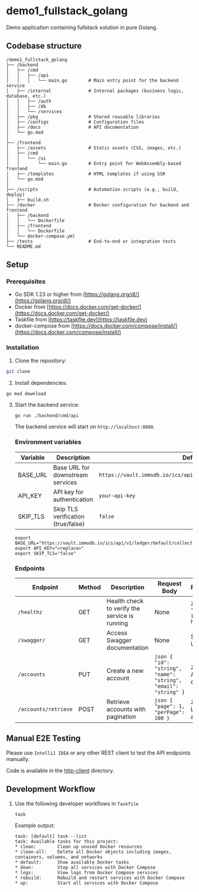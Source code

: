# demo1_fullstack_golang

Demo application containing fullstack solution in pure Golang.

## Codebase structure

```text
/demo1_fullstack_golang
├── /backend
│   ├── /cmd
│   │   ├── /api
│   │   │   └── main.go        # Main entry point for the backend service
│   ├── /internal              # Internal packages (business logic, database, etc.)
│   │   ├── /auth
│   │   ├── /db
│   │   └── /services
│   ├── /pkg                   # Shared reusable libraries
│   ├── /configs               # Configuration files
│   ├── /docs                  # API documentation
│   └── go.mod
│
├── /frontend
│   ├── /assets                # Static assets (CSS, images, etc.)
│   ├── /cmd
│   │   └── /ui
│   │       └── main.go        # Entry point for WebAssembly-based frontend
│   ├── /templates             # HTML templates if using SSR
│   └── go.mod
│
├── /scripts                   # Automation scripts (e.g., build, deploy)
│   ├── build.sh
├── /docker                    # Docker configuration for backend and frontend
│   ├── /backend
│   │   └── Dockerfile
│   ├── /frontend
│   │   └── Dockerfile
│   └── docker-compose.yml
├── /tests                     # End-to-end or integration tests
└── README.md
```

## Setup

### Prerequisites

- Go SDK 1.23 or higher from [https://golang.org/dl/](https://golang.org/dl/)
- Docker from [https://docs.docker.com/get-docker/](https://docs.docker.com/get-docker/)
- Taskfile from [https://taskfile.dev](https://taskfile.dev)
- docker-compose from [https://docs.docker.com/compose/install/](https://docs.docker.com/compose/install/)

### Installation

1. Clone the repository:

```bash
git clone
```

2. Install dependencies:

```bash
go mod download
```

3. Start the backend service:

    ```text
    go run ./backend/cmd/api
    ```
    
    The backend service will start on `http://localhost:8080`.
    
    ### Environment variables
    
    | Variable  | Description                     | Default Value                                                                |
    |-----------|---------------------------------|------------------------------------------------------------------------------|
    | BASE_URL  | Base URL for downstream services | `https://vault.immudb.io/ics/api/v1/ledger/default/collection/default`      |
    | API_KEY   | API key for authentication       | `your-api-key`                                                              |
    | SKIP_TLS  | Skip TLS verification (true/false) | `false`                                                                     |
    
    ```text
    export BASE_URL="https://vault.immudb.io/ics/api/v1/ledger/default/collection/default"
    export API_KEY="<replace>"
    export SKIP_TLS="false"
    ```

    ### Endpoints
    
    | **Endpoint**            | **Method** | **Description**                                | **Request Body**                                                                                               | **Response**                          |
    |--------------------------|------------|------------------------------------------------|---------------------------------------------------------------------------------------------------------------|---------------------------------------|
    | `/healthz`              | GET        | Health check to verify the service is running | None                                                                                                          | `200 OK`: `"Backend is healthy!"`    |
    | `/swagger/`             | GET        | Access Swagger documentation                  | None                                                                                                          | Swagger UI                            |
    | `/accounts`             | PUT        | Create a new account                          | ```json { "id": "string", "name": "string", "email": "string" } ```                                           | `200 OK`: Account created            |
    | `/accounts/retrieve`    | POST       | Retrieve accounts with pagination             | ```json { "page": 1, "perPage": 100 } ```                                                                     | `200 OK`: List of accounts            |

## Manual E2E Testing

Please use `IntelliJ IDEA` or any other REST client to test the API endpoints manually.

Code is available in the [http-client](backend/docs/http-client) directory.
    
    
## Development Workflow

1. Use the following developer workflows in `Taskfile`

    ```text
    task
    ```
   
    Example output:
    
    ```text
    task: [default] task --list
    task: Available tasks for this project:
    * clean:        Clean up unused Docker resources
    * clean-all:    Delete all Docker objects including images, containers, volumes, and networks
    * default:      Show available Docker tasks
    * down:         Stop all services with Docker Compose
    * logs:         View logs from Docker Compose services
    * rebuild:      Rebuild and restart services with Docker Compose
    * up:           Start all services with Docker Compose
      ```   

